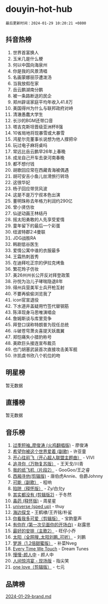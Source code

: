 # douyin-hot-hub

`最后更新时间：2024-01-29 10:20:21 +0800`

## 抖音热榜

1. 世界首富换人
1. 玉米几是什么梗
1. 何以中国向海泉州
1. 你是我的风景清唱
1. 名画蒙娜丽莎遭泼汤
1. 当我放假在家
1. 岳云鹏湖南分鹏
1. 被一条路断送的民企
1. 郑州辟谣家庭平均年收入41.8万
1. 美国得州为什么与联邦政府对峙
1. 清澈愚蠢大学生
1. 长沙的BGM还带口音
1. 塔吉克斯坦晋级亚洲杯8强
1. 10省局地将现暴雪或大暴雪
1. 鸿星尔克董事长说想为他人撑把伞
1. 玩过电子麻将桌吗
1. 常远比岳云鹏早26年上春晚
1. 成龙自己开车去录河南春晚
1. 都不想付钱
1. 胡歌回应常在西藏青海被偶遇
1. 胡可安吉小鱼儿丝滑旅行转场
1. 这很华妃
1. 杨子回应带货风波
1. 这是不是万宁叔本色出演
1. 董明珠称去年格力利润约290亿
1. 曾小贤仿妆
1. 仙逆动画王林结丹
1. 摇太阳勇敢的人先享受爱情
1. 童年留下的最后一个彩蛋
1. 纽波特郡2:4曼联
1. JDG战胜RA
1. 韩剧低谷医生
1. 爱情公寓中谁的衣服最多
1. 王霜热刺首秀
1. 在迪拜吃正宗的伊拉克烤鱼
1. 繁花玲子仿妆
1. 美26州州长公开反对拜登政策
1. 孙悦为治儿子哮喘隐退8年
1. 得州兵营美军士兵开枪互射
1. 不要再偷偷浏览我了
1. icon官宣退役
1. 下水道井盖疑用竹签代替钢筋
1. 陈泽现身马思唯演唱会
1. 詹姆斯谈与库里竞争
1. 拜登口误称特朗普为现任总统
1. 斗破苍穹萧炎喜提天妖凰翼
1. 郑恺痛失小猎豹称号
1. 美欧巨头接连宣布裁员
1. 也门胡塞武装首次直接攻击美军舰
1. 许凯虞书欣八个机位的吻

## 明星榜

暂无数据

## 直播榜

暂无数据

## 音乐榜

1. [过季短袖_廖俊涛 (火鸡翻唱版)](https://sf3-cdn-tos.douyinstatic.com/obj/tos-cn-ve-2774/ogQVJl0tRBKxQgZji7YClFEBrVDeHpPTWfCZbQ) - 廖俊涛
1. [希望你被这个世界爱着 (副歌)](https://sf6-cdn-tos.douyinstatic.com/obj/tos-cn-ve-2774/oUHCmWQfZlE3QQBKBeD8rCFLpJzPgCpImhsxMt) - 许亚童
1. [开心往前飞（开心超人联盟主题曲）](https://sf86-cdn-tos.douyinstatic.com/obj/tos-cn-ve-2774/9d8fb7c82cf1421fb93a9fe925275e0a) - VIVI
1. [追寻你（万物复苏版）](https://sf86-cdn-tos.douyinstatic.com/obj/tos-cn-ve-2774/oYeAZJsbjIDit9APmBg8u6uDUQnHmoCf3gbo74) - 王天戈/川青
1. [我的纸飞机（片段2）](https://sf86-cdn-tos.douyinstatic.com/obj/tos-cn-ve-2774/oM2ZrKcg2CD5AeRB2gkeXOFB1IxAGJdZPazYHf) - GooGoo/王之睿
1. [西厢寻他(剪辑版)](https://sf3-cdn-tos.douyinstatic.com/obj/tos-cn-ve-2774/oUsAVfAQKlRNxEv5qxvIB8o5qmIWUcXbzJKJhw) - 唐伯虎Annie、伯爵Johnny
1. [可能（副歌）](https://sf3-cdn-tos.douyinstatic.com/obj/tos-cn-ve-2774/cde1731888894259b333569393c2fb51) - 程响
1. [陷阱（释怀版）](https://sf3-cdn-tos.douyinstatic.com/obj/tos-cn-ve-2774/oE8C21LeZrzKLDFfQYgMzx4GAIHageG5IzayY7) - Zy/白允y
1. [其实都没有 (剪辑版2)](https://sf86-cdn-tos.douyinstatic.com/obj/tos-cn-ve-2774/oEBNQenHZtBhxYjGgUDQk0BCHTigQafgFlbQ7k) - 于冬然
1. [毒药 (释怀版)](https://sf3-cdn-tos.douyinstatic.com/obj/tos-cn-ve-2774/oYILMEAzspdZBIzy4frJNB8ZHPHWAhiwowd4Ad) - 周星星
1. [universe (sped up)](https://sf3-cdn-tos.douyinstatic.com/obj/tos-cn-ve-2774/oIQnurQLDCsdYeegkM4CKuVb23MZBXtX6QB8bv) - thuy
1. [海边探戈](https://sf86-cdn-tos.douyinstatic.com/obj/tos-cn-ve-2774/os9gE0VQCGqt6VQkZDyBBYvfSDY0QFe3vVmubn) - 王鹤棣/王齐铭/朴鲨
1. [你看我多可爱（剪辑版）](https://sf86-cdn-tos.douyinstatic.com/obj/tos-cn-ve-2774/018d241ee66a4a189b2fa9ea2fe3363d) - 宝韵童声
1. [有你在 (第一次见面你的开场白)](https://sf86-cdn-tos.douyinstatic.com/obj/tos-cn-ve-2774/oAthrQ3ClJBfI57uBoFEgNDYtNCZ0TSYQQfxQ0) - 赵露思
1. [最好的安排（主歌2）](https://sf3-cdn-tos.douyinstatic.com/obj/tos-cn-ve-2774/oMMZX1DuHpMwgoDztBmZswgQnbCeeANZxBHkFY) - 旺仔小乔
1. [太阳（全网搜_太阳刘鹏_可听）](https://sf3-cdn-tos.douyinstatic.com/obj/tos-cn-ve-2774/ogWbyIQnlBFImVbeDocRdCIYtBHlbJXgfZMvgz) - 刘鹏
1. [梦游（1.2倍甜蜜版）](https://sf86-cdn-tos.douyinstatic.com/obj/tos-cn-ve-2774/o4gyAUm8hwufoEABmwVIiQtHsFuGzAEEWtNMzo) - 补菜Nveg
1. [Every Time We Touch](https://sf86-cdn-tos.douyinstatic.com/obj/tos-cn-ve-2774/ogN6lUKQeBBfEVhIOMikG1CcJjugxk1tztZyhP) - Dream Tunes
1. [慢慢-颜人中](https://sf3-cdn-tos.douyinstatic.com/obj/tos-cn-ve-2774/ocjHNfBXdBxQNC8ZGAeoLMFTUgtBg8bkExunDC) - 颜人中
1. [人间惊鸿宴 - 现场版](https://sf86-cdn-tos.douyinstatic.com/obj/tos-cn-ve-2774/osF4mrPePAf2Yv8Wfr5fATCHZwL5h1QiGQAKwz) - 指尖笑
1. [one love（剪辑版）](https://sf86-cdn-tos.douyinstatic.com/obj/tos-cn-ve-2774/o4utbbKzHedACBQ0bkG7ZBgUvDQzbBDnYd1f1k) - 七元

## 品牌榜

[2024-01-29-brand.md](2024-01-29-brand.md)

